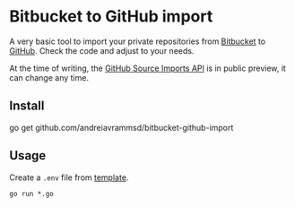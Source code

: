 # Bitbucket to GitHub import

A very basic tool to import your private repositories from [Bitbucket](https://developer.atlassian.com/bitbucket/api/2/reference/) to [GitHub](https://developer.github.com/v3/).
Check the code and adjust to your needs.

At the time of writing, the [GitHub Source Imports API](https://developer.github.com/v3/migrations/source_imports/) is in public preview, it can change any time.

## Install
go get github.com/andreiavrammsd/bitbucket-github-import

## Usage
Create a `.env` file from [template](.env.dist).

```
go run *.go
```
